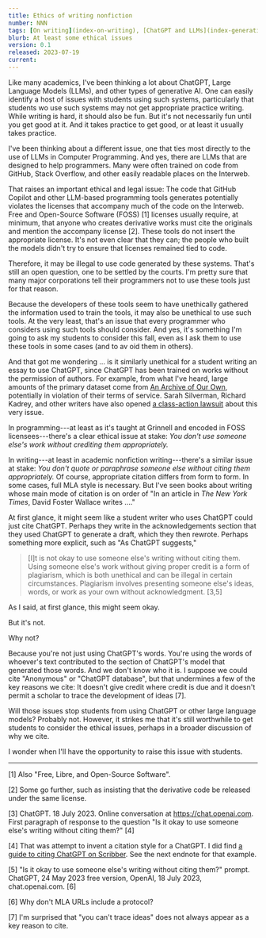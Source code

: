 ```yaml
---
title: Ethics of writing nonfiction
number: NNN
tags: [On writing](index-on-writing), [ChatGPT and LLMs](index-generative-ai)
blurb: At least some ethical issues
version: 0.1
released: 2023-07-19
current: 
---
```

Like many academics, I've been thinking a lot about ChatGPT, Large Language Models (LLMs), and other types of generative AI.  One can easily identify a host of issues with students using such systems, particularly that students wo use such systems may not get appropriate practice writing.  While writing is hard, it should also be fun.  But it's not necessarily fun until you get good at it.  And it takes practice to get good, or at least it usually takes practice.

I've been thinking about a different issue, one that ties most directly to the use of LLMs in Computer Programming.  And yes, there are LLMs that are designed to help programmers.  Many were often trained on code from GitHub, Stack Overflow, and other easily readable places on the Interweb.

That raises an important ethical and legal issue: The code that GitHub Copilot and other LLM-based programming tools generates potentially violates the licenses that accompany much of the code on the Interweb.  Free and Open-Source Software (FOSS) [1] licenses usually require, at minimum, that anyone who creates derivative works must cite the originals and mention the accompany license [2].  These tools do not insert the appropriate license.  It's not even clear that they can; the people who built the models didn't try to ensure that licenses remained tied to code.

Therefore, it may be illegal to use code generated by these systems.  That's still an open question, one to be settled by the courts.  I'm pretty sure that many major corporations tell their programmers not to use these tools just for that reason.

Because the developers of these tools seem to have unethically gathered the information used to train the tools, it may also be unethical to use such tools.  At the very least, that's an issue that every programmer who considers using such tools should consider.  And yes, it's something I'm going to ask my students to consider this fall, even as I ask them to use these tools in some cases (and to av oid them in others).

And that got me wondering ... is it similarly unethical for a student writing an essay to use ChatGPT, since ChatGPT has been trained on works without the permission of authors.  For example, from what I've heard, large amounts of the primary dataset come from [An Archive of Our Own](https://archiveofourown.org), potentially in violation of their terms of service.  Sarah Silverman, Richard Kadrey, and other writers have also opened [a class-action lawsuit](https://llmlitigation.com) about this very issue.

In programming---at least as it's taught at Grinnell and encoded in FOSS licensees---there's a clear ethical issue at stake: _You don't use someone else's work without crediting them appropriately._

In writing---at least in academic nonfiction writing---there's a similar issue at stake: _You don't quote or paraphrase someone else without citing them appropriately._  Of course, appropriate citation differs from form to form.  In some cases, full MLA style is necessary.  But I've seen books about writing whose main mode of citation is on order of "In an article in _The New York Times_, David Foster Wallace writes ...."

At first glance, it might seem like a student writer who uses ChatGPT could just cite ChatGPT.  Perhaps they write in the acknowledgements section that they used ChatGPT to generate a draft, which they then rewrote.  Perhaps something more explicit, such as "As ChatGPT suggests,"

> [I]t is not okay to use someone else's writing without citing them. Using someone else's work without giving proper credit is a form of plagiarism, which is both unethical and can be illegal in certain circumstances. Plagiarism involves presenting someone else's ideas, words, or work as your own without acknowledgment. [3,5]

As I said, at first glance, this might seem okay.

But it's not.

Why not?

Because you're not just using ChatGPT's words.  You're using the words of whoever's text contributed to the section of ChatGPT's model that generated those words.  And we don't know who it is.  I suppose we could cite "Anonymous" or "ChatGPT database", but that undermines a few of the key reasons we cite: It doesn't give credit where credit is due and it doesn't permit a scholar to trace the development of ideas [7].

Will those issues stop students from using ChatGPT or other large language models?  Probably not.  However, it strikes me that it's still worthwhile to get students to consider the ethical issues, perhaps in a broader discussion of why we cite.

I wonder when I'll have the opportunity to raise this issue with students.

---

[1] Also "Free, Libre, and Open-Source Software".

[2] Some go further, such as insisting that the derivative code be released under the same license.

[3] ChatGPT.  18 July 2023.  Online conversation at <https://chat.openai.com>.  First paragraph of response to the question "Is it okay to use someone else's writing without citing them?" [4]

[4] That was attempt to invent a citation style for a ChatGPT.  I did find [a guide to citing ChatGPT on Scribber](https://www.scribbr.com/ai-tools/chatgpt-citations/).  See the next endnote for that example.

[5] "Is it okay to use someone else's writing without citing them?" prompt. ChatGPT, 24 May 2023 free version, OpenAI, 18 July 2023, chat.openai.com. [6]

[6] Why don't MLA URLs include a protocol?

[7] I'm surprised that "you can't trace ideas" does not always appear as a key reason to cite.
